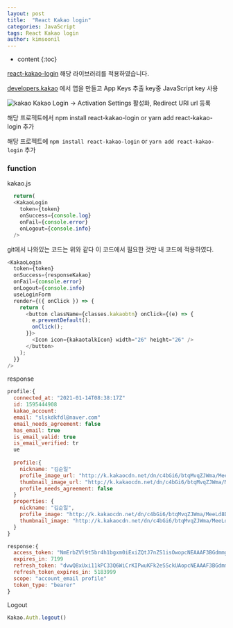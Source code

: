 ```yaml
---
layout: post
title:  "React Kakao login"
categories: JavaScript
tags: React Kakao login
author: kimsoonil
---
```


* content
{:toc}

 [react-kakao-login](https://github.com/wonism/react-kakao-login) 해당 라이브러리를 적용하였습니다.

 [developers.kakao](https://developers.kakao.com/console/app) 에서 앱을 만들고 App Keys 추출 key중 JavaScript key 사용




![kakao](https://kimsoonil.github.io/img/kakao_appkey.png)
Kakao Login → Activation Settings 활성화, Redirect URI url 등록

 해당 프로젝트에서 npm install react-kakao-login  or yarn add react-kakao-login 추가

해당 프로젝트에 ``npm install react-kakao-login`` or ``yarn add react-kakao-login`` 추가

### function 


kakao.js

``` js
  return(
  <KakaoLogin
    token={token}
    onSuccess={console.log}
    onFail={console.error}
    onLogout={console.info}
  />

```
git에서 나와있는 코드는 위와 같다 이 코드에서 필요한 것만 내 코드에 적용하였다.

``` js
<KakaoLogin
  token={token}
  onSuccess={responseKakao}
  onFail={console.error}
  onLogout={console.info}
  useLoginForm
  render={({ onClick }) => {
    return (
      <button className={classes.kakaobtn} onClick={(e) => {
        e.preventDefault();
        onClick();
      }}>
        <Icon icon={kakaotalkIcon} width="26" height="26" />
      </button>
    );
  }}
/>
```
response

``` js
profile:{
  connected_at: "2021-01-14T08:38:17Z"
  id: 1595444908
  kakao_account:
  email: "slskdkfdl@naver.com"
  email_needs_agreement: false
  has_email: true
  is_email_valid: true
  is_email_verified: tr
  ue
  
  profile:{
    nickname: "김순일"
    profile_image_url: "http://k.kakaocdn.net/dn/c4bGi6/btqMvqZJWma/MeeLd8DhpsNIivRINNVA80/img_640x640.jpg"
    thumbnail_image_url: "http://k.kakaocdn.net/dn/c4bGi6/btqMvqZJWma/MeeLd8DhpsNIivRINNVA80/img_110x110.jpg"
    profile_needs_agreement: false
  }
  properties: {
    nickname: "김순일", 
    profile_image: "http://k.kakaocdn.net/dn/c4bGi6/btqMvqZJWma/MeeLd8DhpsNIivRINNVA80/img_640x640.jpg", 
    thumbnail_image: "http://k.kakaocdn.net/dn/c4bGi6/btqMvqZJWma/MeeLd8DhpsNIivRINNVA80/img_110x110.jpg"
  }
}

response:{
  access_token: "NmErbZVl9t5br4h1bgxm0iExiZQtJ7nZS1isOwopcNEAAAF3BGdmmg"
  expires_in: 7199
  refresh_token: "dvwQ8xUxi11kPC33Q6WiCrKIPwuKFk2eSSckUAopcNEAAAF3BGdmmA"
  refresh_token_expires_in: 5183999
  scope: "account_email profile"
  token_type: "bearer"
}
```

Logout

``` js
Kakao.Auth.logout()
```

